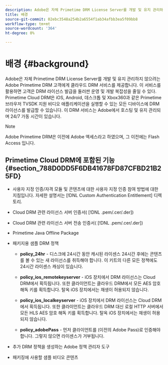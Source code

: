 ```yaml
---
description: Adobe은 자체 Primetime DRM License Server를 개발 및 유지 관리하지 않으려는 Adobe Primetime DRM 고객에게 클라우드 DRM 서비스를 제공합니다. 이 서비스를 활용하면 고객은 DRM 라이선스 발급을 둘러싼 운영 및 개발 복잡성을 줄일 수 있다. Primetime Cloud DRM은 iOS, Android, 데스크톱 및 Xbox360과 같은 Primetime 브라우저 TVSDK 지원 비디오 애플리케이션을 실행할 수 있는 모든 디바이스에 DRM 라이선스를 발급할 수 있습니다. 이 DRM 서비스는 Adobe에서 호스팅 및 유지 관리되며 24/7 가동 시간이 있습니다.
title: 배경
source-git-commit: 02ebc3548a254b2a6554f1ab34afbb3ea5f09bb8
workflow-type: tm+mt
source-wordcount: '364'
ht-degree: 0%

---
```


# 배경 {#background}

Adobe은 자체 Primetime DRM License Server를 개발 및 유지 관리하지 않으려는 Adobe Primetime DRM 고객에게 클라우드 DRM 서비스를 제공합니다. 이 서비스를 활용하면 고객은 DRM 라이선스 발급을 둘러싼 운영 및 개발 복잡성을 줄일 수 있다. Primetime Cloud DRM은 iOS, Android, 데스크톱 및 Xbox360과 같은 Primetime 브라우저 TVSDK 지원 비디오 애플리케이션을 실행할 수 있는 모든 디바이스에 DRM 라이선스를 발급할 수 있습니다. 이 DRM 서비스는 Adobe에서 호스팅 및 유지 관리되며 24/7 가동 시간이 있습니다.

>[!NOTE]
>
>Adobe Primetime DRM은 이전에 Adobe 액세스라고 하였으며, 그 이전에는 Flash Access 입니다.

## Primetime Cloud DRM에 포함된 기능 {#section_788D0DD5F6DB41678FD87CFBD21B25FD}

* 사용자 지정 인증/자격 모듈 및 콘텐츠에 대한 사용자 지정 인증 참여 방법에 대한 지침입니다. 자세한 설명서는 [!DNL Custom Authentication Entitlement] 디렉토리.
* Cloud DRM 관련 라이선스 서버 인증서( [!DNL .pem/.cer/.der])

* Cloud DRM 관련 라이선스 서버 전송 인증서( [!DNL .pem/.cer/.der])

* Primetime Java Offline Package
* 패키지용 샘플 DRM 정책

   * **policy_24hr** - 디스크에 24시간 동안 캐시된 라이센스 24시간 후에는 콘텐츠를 볼 수 있는 새 라이선스를 취득해야 합니다. 이 키트의 다른 모든 정책에도 24시간 라이센스 캐싱이 있습니다.
   * **policy_ios_remotekeyserver** - iOS 장치에서 DRM 라이선스는 Cloud DRM에서 획득됩니다. 또한 클라이언트는 클라우드 DRM에서 모든 AES 암호 해독 키를 획득합니다. 탈옥 iOS 장치에서는 재생이 허용되지 않습니다.

   * **policy_ios_localkeyserver** - iOS 장치에서 DRM 라이선스는 Cloud DRM에서 획득됩니다. 또한 클라이언트는 클라우드 DRM 대신 로컬 HTTP 서버에서 모든 HLS AES 암호 해독 키를 획득합니다. 탈옥 iOS 장치에서는 재생이 허용되지 않습니다.

   * **policy_adobePass** - 먼저 클라이언트를 (이전의 Adobe Pass)로 인증해야 합니다. 그렇지 않으면 라이센스가 거부됩니다.

* 추가 DRM 정책을 생성하는 Adobe 정책 관리자 도구
* 패키징에 사용할 샘플 비디오 콘텐츠
